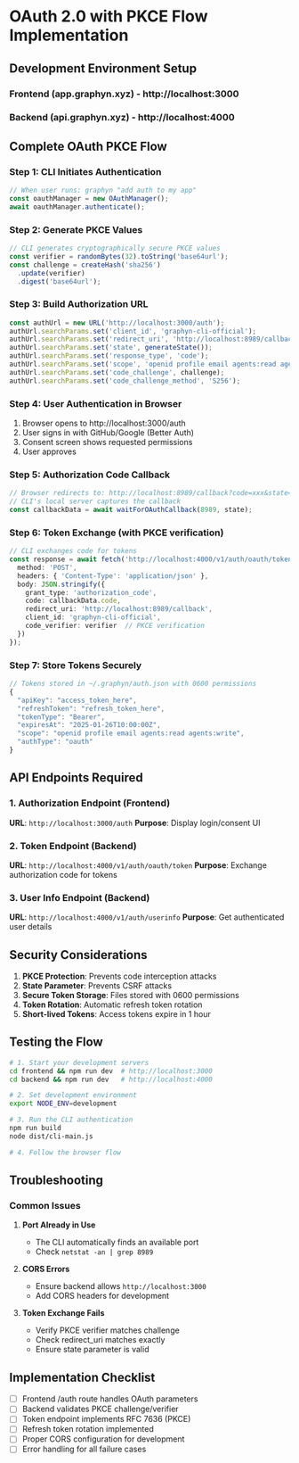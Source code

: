 # OAuth 2.0 with PKCE Flow Implementation

## Development Environment Setup

### Frontend (app.graphyn.xyz) - http://localhost:3000
### Backend (api.graphyn.xyz) - http://localhost:4000

## Complete OAuth PKCE Flow

### Step 1: CLI Initiates Authentication

```typescript
// When user runs: graphyn "add auth to my app"
const oauthManager = new OAuthManager();
await oauthManager.authenticate();
```

### Step 2: Generate PKCE Values

```typescript
// CLI generates cryptographically secure PKCE values
const verifier = randomBytes(32).toString('base64url');
const challenge = createHash('sha256')
  .update(verifier)
  .digest('base64url');
```

### Step 3: Build Authorization URL

```typescript
const authUrl = new URL('http://localhost:3000/auth');
authUrl.searchParams.set('client_id', 'graphyn-cli-official');
authUrl.searchParams.set('redirect_uri', 'http://localhost:8989/callback');
authUrl.searchParams.set('state', generateState());
authUrl.searchParams.set('response_type', 'code');
authUrl.searchParams.set('scope', 'openid profile email agents:read agents:write');
authUrl.searchParams.set('code_challenge', challenge);
authUrl.searchParams.set('code_challenge_method', 'S256');
```

### Step 4: User Authentication in Browser

1. Browser opens to http://localhost:3000/auth
2. User signs in with GitHub/Google (Better Auth)
3. Consent screen shows requested permissions
4. User approves

### Step 5: Authorization Code Callback

```typescript
// Browser redirects to: http://localhost:8989/callback?code=xxx&state=yyy
// CLI's local server captures the callback
const callbackData = await waitForOAuthCallback(8989, state);
```

### Step 6: Token Exchange (with PKCE verification)

```typescript
// CLI exchanges code for tokens
const response = await fetch('http://localhost:4000/v1/auth/oauth/token', {
  method: 'POST',
  headers: { 'Content-Type': 'application/json' },
  body: JSON.stringify({
    grant_type: 'authorization_code',
    code: callbackData.code,
    redirect_uri: 'http://localhost:8989/callback',
    client_id: 'graphyn-cli-official',
    code_verifier: verifier  // PKCE verification
  })
});
```

### Step 7: Store Tokens Securely

```typescript
// Tokens stored in ~/.graphyn/auth.json with 0600 permissions
{
  "apiKey": "access_token_here",
  "refreshToken": "refresh_token_here",
  "tokenType": "Bearer",
  "expiresAt": "2025-01-26T10:00:00Z",
  "scope": "openid profile email agents:read agents:write",
  "authType": "oauth"
}
```

## API Endpoints Required

### 1. Authorization Endpoint (Frontend)
**URL**: `http://localhost:3000/auth`
**Purpose**: Display login/consent UI

### 2. Token Endpoint (Backend)
**URL**: `http://localhost:4000/v1/auth/oauth/token`
**Purpose**: Exchange authorization code for tokens

### 3. User Info Endpoint (Backend)
**URL**: `http://localhost:4000/v1/auth/userinfo`
**Purpose**: Get authenticated user details

## Security Considerations

1. **PKCE Protection**: Prevents code interception attacks
2. **State Parameter**: Prevents CSRF attacks
3. **Secure Token Storage**: Files stored with 0600 permissions
4. **Token Rotation**: Automatic refresh token rotation
5. **Short-lived Tokens**: Access tokens expire in 1 hour

## Testing the Flow

```bash
# 1. Start your development servers
cd frontend && npm run dev  # http://localhost:3000
cd backend && npm run dev   # http://localhost:4000

# 2. Set development environment
export NODE_ENV=development

# 3. Run the CLI authentication
npm run build
node dist/cli-main.js

# 4. Follow the browser flow
```

## Troubleshooting

### Common Issues

1. **Port Already in Use**
   - The CLI automatically finds an available port
   - Check `netstat -an | grep 8989`

2. **CORS Errors**
   - Ensure backend allows `http://localhost:3000`
   - Add CORS headers for development

3. **Token Exchange Fails**
   - Verify PKCE verifier matches challenge
   - Check redirect_uri matches exactly
   - Ensure state parameter is valid

## Implementation Checklist

- [ ] Frontend /auth route handles OAuth parameters
- [ ] Backend validates PKCE challenge/verifier
- [ ] Token endpoint implements RFC 7636 (PKCE)
- [ ] Refresh token rotation implemented
- [ ] Proper CORS configuration for development
- [ ] Error handling for all failure cases